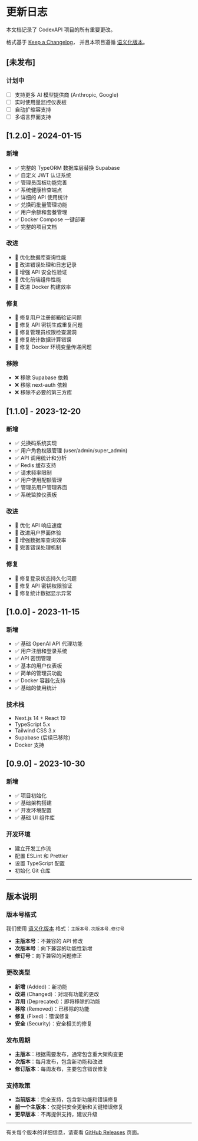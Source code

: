 # 更新日志

本文档记录了 CodexAPI 项目的所有重要更改。

格式基于 [Keep a Changelog](https://keepachangelog.com/zh-CN/1.0.0/)，
并且本项目遵循 [语义化版本](https://semver.org/lang/zh-CN/)。

## [未发布]

### 计划中
- [ ] 支持更多 AI 模型提供商 (Anthropic, Google)
- [ ] 实时使用量监控仪表板
- [ ] 自动扩缩容支持
- [ ] 多语言界面支持

## [1.2.0] - 2024-01-15

### 新增
- ✅ 完整的 TypeORM 数据库层替换 Supabase
- ✅ 自定义 JWT 认证系统
- ✅ 管理员面板功能完善
- ✅ 系统健康检查端点
- ✅ 详细的 API 使用统计
- ✅ 兑换码批量管理功能
- ✅ 用户余额和套餐管理
- ✅ Docker Compose 一键部署
- ✅ 完整的项目文档

### 改进
- 🔧 优化数据库查询性能
- 🔧 改进错误处理和日志记录
- 🔧 增强 API 安全性验证
- 🔧 优化前端组件性能
- 🔧 改进 Docker 构建效率

### 修复
- 🐛 修复用户注册邮箱验证问题
- 🐛 修复 API 密钥生成重复问题
- 🐛 修复管理员权限检查漏洞
- 🐛 修复统计数据计算错误
- 🐛 修复 Docker 环境变量传递问题

### 移除
- ❌ 移除 Supabase 依赖
- ❌ 移除 next-auth 依赖
- ❌ 移除不必要的第三方库

## [1.1.0] - 2023-12-20

### 新增
- ✅ 兑换码系统实现
- ✅ 用户角色权限管理 (user/admin/super_admin)
- ✅ API 调用统计和分析
- ✅ Redis 缓存支持
- ✅ 请求频率限制
- ✅ 用户使用配额管理
- ✅ 管理员用户管理界面
- ✅ 系统监控仪表板

### 改进
- 🔧 优化 API 响应速度
- 🔧 改进用户界面体验
- 🔧 增强数据库查询效率
- 🔧 完善错误处理机制

### 修复
- 🐛 修复登录状态持久化问题
- 🐛 修复 API 密钥权限验证
- 🐛 修复统计数据显示异常

## [1.0.0] - 2023-11-15

### 新增
- ✅ 基础 OpenAI API 代理功能
- ✅ 用户注册和登录系统
- ✅ API 密钥管理
- ✅ 基本的用户仪表板
- ✅ 简单的管理员功能
- ✅ Docker 容器化支持
- ✅ 基础的使用统计

### 技术栈
- Next.js 14 + React 19
- TypeScript 5.x
- Tailwind CSS 3.x
- Supabase (后续已移除)
- Docker 支持

## [0.9.0] - 2023-10-30

### 新增
- ✅ 项目初始化
- ✅ 基础架构搭建
- ✅ 开发环境配置
- ✅ 基础 UI 组件库

### 开发环境
- 建立开发工作流
- 配置 ESLint 和 Prettier
- 设置 TypeScript 配置
- 初始化 Git 仓库

---

## 版本说明

### 版本号格式
我们使用 [语义化版本](https://semver.org/lang/zh-CN/) 格式：`主版本号.次版本号.修订号`

- **主版本号**：不兼容的 API 修改
- **次版本号**：向下兼容的功能性新增
- **修订号**：向下兼容的问题修正

### 更改类型
- **新增** (Added)：新功能
- **改进** (Changed)：对现有功能的更改
- **弃用** (Deprecated)：即将移除的功能
- **移除** (Removed)：已移除的功能
- **修复** (Fixed)：错误修复
- **安全** (Security)：安全相关的修复

### 发布周期
- **主版本**：根据需要发布，通常包含重大架构变更
- **次版本**：每月发布，包含新功能和改进
- **修订版本**：每周发布，主要包含错误修复

### 支持政策
- **当前版本**：完全支持，包含新功能和错误修复
- **前一个主版本**：仅提供安全更新和关键错误修复
- **更早版本**：不再提供支持，建议升级

---

有关每个版本的详细信息，请查看 [GitHub Releases](../../releases) 页面。
